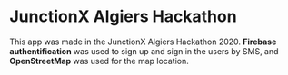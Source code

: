 # JunctionX Algiers Hackathon
  This app was made in the JunctionX Algiers Hackathon 2020. __Firebase authentification__ was used to sign up and sign in the users by SMS, and __OpenStreetMap__ was used for the map location.

